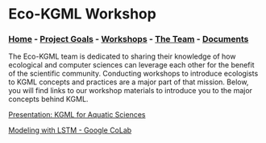 # Eco-KGML Workshop

### [Home](eco-kgml.github.io) - [Project Goals](https://eco-kgml.github.io/projectgoals) - [Workshops](https://eco-kgml.github.io/workshops) - [The Team](https://eco-kgml.github.io/team) - [Documents](https://eco-kgml.github.io/documents)

The Eco-KGML team is dedicated to sharing their knowledge of how ecological and computer sciences can leverage each other for the benefit of the scientific community. Conducting workshops to introduce ecologists to KGML concepts and practices are a major part of that mission. 
Below, you will find links to our workshop materials to introduce you to the major concepts behind KGML.

[Presentation: KGML for Aquatic Sciences](sources/KGML_Aquatic_Sciences.pdf)

[Modeling with LSTM - Google CoLab](https://colab.research.google.com/github/sepidehfat/Eco_KGML_workshop/blob/main/TimeSeriesModeling.ipynb)
